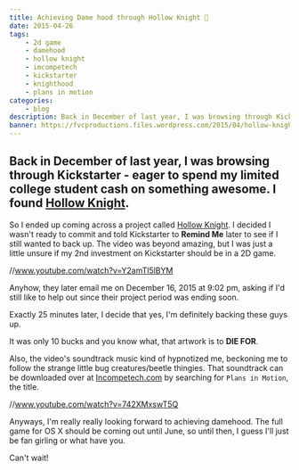 ```yaml
---
title: Achieving Dame hood through Hollow Knight 👾
date: 2015-04-26
tags:
    - 2d game
    - damehood
    - hollow knight
    - imcompetech
    - kickstarter
    - knighthood
    - plans in motion
categories:
    - blog
description: Back in December of last year, I was browsing through Kickstarter - eager to spend my limited college student cash on something awesome. I found Hollow Knight.
banner: https://fvcproductions.files.wordpress.com/2015/04/hollow-knight.jpg?w=1024&h=436&crop=1
---
```


## Back in December of last year, I was browsing through Kickstarter - eager to spend my limited college student cash on something awesome. I found [Hollow Knight](//www.kickstarter.com/projects/11662585/hollow-knight "Hollow Knight").

So I ended up coming across a project called [Hollow Knight](//www.kickstarter.com/projects/11662585/hollow-knight "Hollow Knight"). I decided I wasn't ready to commit and told Kickstarter to **Remind Me** later to see if I still wanted to back up. The video was beyond amazing, but I was just a little unsure if my 2nd investment on Kickstarter should be in a 2D game.

//www.youtube.com/watch?v=Y2amTl5lBYM

Anyhow, they later email me on December 16, 2015 at 9:02 pm, asking if I'd still like to help out since their project period was ending soon.

Exactly 25 minutes later, I decide that yes, I'm definitely backing these guys up.

It was only 10 bucks and you know what, that artwork is to **DIE FOR**.

Also, the video's soundtrack music kind of hypnotized me, beckoning me to follow the strange little bug creatures/beetle thingies. That soundtrack can be downloaded over at [Incompetech.com](//incompetech.com/music/royalty-free/ "Incompetech") by searching for `Plans in Motion`, the title.

//www.youtube.com/watch?v=742XMxswT5Q

Anyways, I'm really really looking forward to achieving damehood. The full game for OS X should be coming out until June, so until then, I guess I'll just be fan girling or what have you.

Can't wait!
